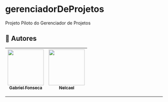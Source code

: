 # gerenciadorDeProjetos
Projeto Piloto do Gerenciador de Projetos

<h2 id="autores">🦸 Autores</h2>

|  [<img src="https://avatars0.githubusercontent.com/u/47955200?s=400&v=4" width=115 > <br> <sub> Gabriel Fonseca </sub>](https://github.com/gabrielbugarelli) | [<img src="https://avatars.githubusercontent.com/u/47829164?v=4" width=115 > <br> <sub> Nelcael </sub>](https://github.com/nelcael07) |
| :---: | :---:

---
